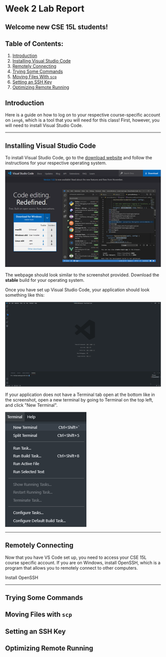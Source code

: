# Week 2 Lab Report
## Welcome new CSE 15L students!

## Table of Contents:
1. [Introduction](#introduction)
2. [Installing Visual Studio Code](#vscode)
3. [Remotely Connecting](#remote)
4. [Trying Some Commands](#commands)
5. [Moving Files With `scp`](#scp)
6. [Setting an SSH Key](#sshkey)
7. [Optimizing Remote Running](#optimize)

## **Introduction** <a name="introduction"></a>
Here is a guide on how to log on to your respective course-specific account on `ieng6`, which is a tool that you will need for this class! First, however, you will need to install Visual Studio Code.

---
## **Installing Visual Studio Code** <a name="vscode"></a>
To install Visual Studio Code, go to the [download website](https://code.visualstudio.com/) and follow the instructions for your respective operating system.

![Image](screenshots/vscode_download.png)

The webpage should look similar to the screenshot provided. Download the **stable** build for your operating system.

Once you have set up Visual Studio Code, your application should look something like this:

![Image](screenshots/blank_vscode.png)

If your application does not have a Terminal tab open at the bottom like in the screenshot, open a new terminal by going to Terminal on the top left, and click "New Terminal".

![Image](screenshots/terminal.png)

---
## **Remotely Connecting** <a name="remote"></a>
Now that you have VS Code set up, you need to access your CSE 15L course specific account. If you are on Windows, install OpenSSH, which is a program that allows you to remotely connect to other computers.

Install OpenSSH

---
## **Trying Some Commands** <a name="commands"></a>

## **Moving Files with `scp`** <a name="scp"></a>

## **Setting an SSH Key** <a name="sshkey"></a>

## **Optimizing Remote Running** <a name="optimize"></a>